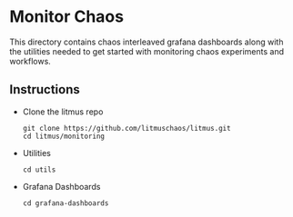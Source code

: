 # Monitor Chaos

This directory contains chaos interleaved grafana dashboards along with the utilities needed to get started with monitoring chaos experiments and workflows. 

## Instructions

- Clone the litmus repo

  ```
  git clone https://github.com/litmuschaos/litmus.git
  cd litmus/monitoring
  ```

- Utilities 

  ```
  cd utils
  ```

- Grafana Dashboards

  ```
  cd grafana-dashboards
  ```